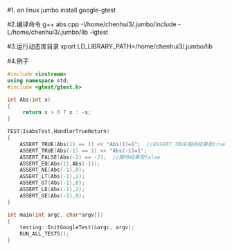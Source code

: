 #1. on linux
jumbo install google-gtest

#2.编译命令 
g++ abs.cpp -I/home/chenhui3/.jumbo/include -L/home/chenhui3/.jumbo/lib  -lgtest

#3.运行动态库目录
xport LD_LIBRARY_PATH=/home/chenhui3/.jumbo/lib

#4.例子

```cpp
#include <iostream>
using namespace std;
#include <gtest/gtest.h>

int Abs(int x)
{
     return x > 0 ? x : -x;
}

TEST(IsAbsTest,HandlerTrueReturn)
{
    ASSERT_TRUE(Abs(1) == 1) << "Abs(1)=1";  //ASSERT_TRUE期待结果是true,operator<<输出一些自定义的信息
    ASSERT_TRUE(Abs(-1) == 1) << "Abs(-1)=1";
    ASSERT_FALSE(Abs(-2) == -2);  //期待结果是false
    ASSERT_EQ(Abs(1),Abs(-1));
    ASSERT_NE(Abs(-1),0);
    ASSERT_LT(Abs(-1),2);
    ASSERT_GT(Abs(-1),0);
    ASSERT_LE(Abs(-1),2);
    ASSERT_GE(Abs(-1),0);
}

int main(int argc, char*argv[])
{
    testing::InitGoogleTest(&argc, argv);
    RUN_ALL_TESTS();
}
```
